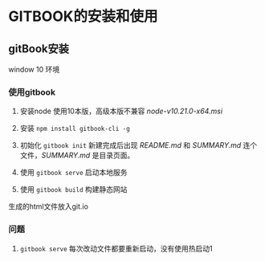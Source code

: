 # GITBOOK的安装和使用

## gitBook安装

window 10 环境

### 使用gitbook

[文档]: https://github.com/GitbookIO/gitbook/blob/master/docs/config.md

1. 安装node 使用10本版，高级本版不兼容 *node-v10.21.0-x64.msi*

2. 安装 `npm install gitbook-cli -g`

3. 初始化 `gitbook init` 新建完成后出现 *README.md* 和 *SUMMARY.md* 连个文件，*SUMMARY.md* 是目录页面。

4. 使用 `gitbook serve` 启动本地服务

5. 使用 `gitbook build` 构建静态网站 

生成的html文件放入git.io

### 问题

1. `gitbook serve` 每次改动文件都要重新启动，没有使用热启动1 
   